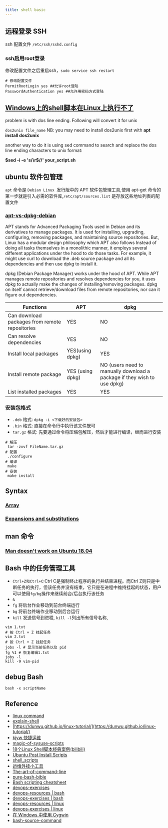 ```yaml
---
title: shell basic
---
```


## 远程登录 SSH

ssh 配置文件 `/etc/ssh/sshd.config`

### ssh启用root登录

修改配置文件之后重启ssh，`sudo service ssh restart`

```shell
# 修改配置文件
PermitRootLogin yes ##允许root登陆
PasswordAuthentication yes ##允许用密码方式登陆
```

## [Windows上的shell脚本在Linux上执行不了](https://stackoverflow.com/questions/14219092/bash-script-and-bin-bashm-bad-interpreter-no-such-file-or-directory)

problem is with dos line ending. Following will convert it for unix

`dos2unix file_name` NB: you may need to install dos2unix first with **apt install dos2unix**

another way to do it is using sed command to search and replace the dos line ending characters to unix format:

**$sed -i -e 's/\r$//' your_script.sh**

## ubuntu 软件包管理

`apt` 命令是 `Debian Linux `发行版中的 APT 软件包管理工具,使用 apt-get 命令的第一步就是引入必需的软件库,`/etc/apt/sources.list` 是存放这些地址列表的配置文件

### [apt-vs-dpkg-debian](https://www.linuxfordevices.com/tutorials/debian/apt-vs-dpkg-debian)

APT stands for Advanced Packaging Tools used in Debian and its derivatives to manage packages. It is used for
installing, upgrading, configuring, removing packages, and maintaining source repositories. But, Linux has a modular
design philosophy which APT also follows Instead of doing all tasks themselves in a monolithic manner, it employs
several different applications under the hood to do those tasks. For example, it might use curl to download the .deb
source package and all its dependencies and then use dpkg to install it.

dpkg (Debian Package Manager) works under the hood of APT. While APT manages remote repositories and resolves
dependencies for you, it uses dpkg to actually make the changes of installing/removing packages. dpkg on itself cannot
retrieve/download files from remote repositories, nor can it figure out dependencies.

|  Functions   | APT  | dpkg |
|  ----  | ----  |------|
| Can download packages from remote repositories  | YES | NO   |
| Can resolve dependencies  | YES | NO   |
| Install local packages  | YES(using dpkg) | YES  |
| Install remote package  | YES (using dpkg) | NO (users need to manually download a package if they wish to use dpkg) |
| List installed packages  | YES | YES |

### 安装包格式

- `.deb` 格式: `dpkg -i <下载好的安装包>`
- `.bin` 格式: 直接在命令行中执行该文件既可
- `tar.gz` 格式: 先要通过命令将压缩包解压，然后才能进行编译，继而进行安装

```shell
# 解压
 tar -zxvf FileName.tar.gz
# 配置
 ./configure 
# 编译
 make
# 安装
 make install
```

## Syntax

### [Array](https://wiki.bash-hackers.org/syntax/arrays)

### [Expansions and substitutions](https://wiki.bash-hackers.org/syntax/expansion/intro)

## man 命令

### [Man doesn't work on Ubuntu 18.04](https://askubuntu.com/questions/1228660/man-doesnt-work-on-ubuntu-18-04)

## Bash 中的任务管理工具

- `Ctrl+Z和Ctrl+C`:Ctrl C是强制终止程序的执行并结束进程。而Ctrl Z则只是中断任务的执行，但该任务并没有结束，它只是在进程中维持挂起的状态，用户可以使用`fg/bg`操作来继续前台/后台执行该任务
- `&`
- `fg` 将后台作业移动到前台终端运行
- `bg`  将前台终端作业移动到后台运行
- `kill` 发送信号到进程, `kill -l`列出所有信号名称,

```shell
vim 1.txt
# 按 Ctrl + Z 挂起任务
vim 2.txt
# 按 Ctrl + Z 挂起任务
jobs -l # 显示当前任务以及 pid
fg %1 # 恢复编辑1.txt
jobs -l 
kill -9 vim-pid
```

## debug Bash

`bash -x scriptName`

## Reference

- [linux command](https://wangchujiang.com/linux-command/)
- [explain-shell](https://explainshell.com/)
- [https://dunwu.github.io/linux-tutorial/](https://dunwu.github.io/linux-tutorial/)
- [kjyw 快捷运维](https://github.com/aqzt/kjyw)
- [magic-of-sysuse-scripts](https://github.com/eryajf/magic-of-sysuse-scripts)
- [18个Linux Shell脚本经典案例(bilibili)](https://blog.51cto.com/lizhenliang/classify)
- [Ubuntu Post Install Scripts](https://github.com/snwh/ubuntu-post-install)
- [shell_scripts](https://github.com/mritd/shell_scripts)
- [ 运维外挂小工具](https://github.com/eryajf/magic-of-sysuse-scripts)
- [The-art-of-command-line](https://github.com/jlevy/the-art-of-command-line/blob/master/README-zh.md)
- [pure-bash-bible](https://github.com/dylanaraps/pure-bash-bible)
- [Bash scripting cheatsheet](https://devhints.io/bash)
- [devops-exercises](https://github.com/bregman-arie/devops-exercises)
- [devops-resources | bash](https://github.com/bregman-arie/devops-resources/blob/master/resources/bash.md)
- [devops-exercises | bash](https://github.com/bregman-arie/devops-exercises/blob/master/exercises/shell/README.md)
- [devops-resources | linux](https://github.com/bregman-arie/devops-resources/blob/master/resources/linux.md)
- [devops-exercises | linux](https://github.com/bregman-arie/devops-exercises/blob/master/exercises/linux/README.md)
- [在 Windows 中使用 Cygwin](https://wxsm.space/2021/windows-idea-cygwin/)
- [bash-source-command](https://opensource.com/article/20/6/bash-source-command)
